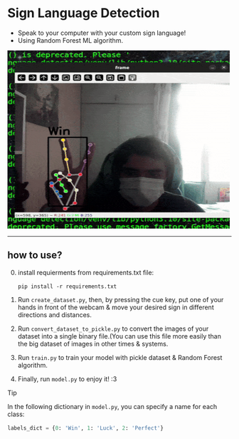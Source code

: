 # Sign Language Detection
 - Speak to your computer with your custom sign language!
 - Using Random Forest ML algorithm.


<img src="test_model2.gif" width="500" height="400">

---------------------------------------------------------------------------
## how to use?
0. install requierments from requirements.txt file:
   
   ```console
   pip install -r requirements.txt
   ```
2. Run `create_dataset.py`, then, by pressing the cue key, put one of your hands in front of the webcam & move your desired sign in different directions and distances.

3. Run `convert_dataset_to_pickle.py` to convert the images of your dataset into a single binary file.(You can use this file more easily than the big dataset of images in other times & systems.

4. Run `train.py` to train your model with pickle dataset & Random Forest algorithm.

5. Finally, run `model.py` to enjoy it! :3

> [!TIP]
> In the following dictionary in ‍‍`model.py`, you can specify a name for each class:
> ```py
> labels_dict = {0: 'Win', 1: 'Luck', 2: 'Perfect'}
> ```
   
